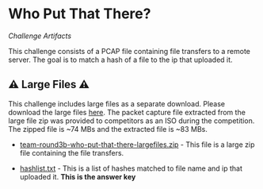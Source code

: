 # Who Put That There?

*Challenge Artifacts*

This challenge consists of a PCAP file containing file transfers to a remote server.  The goal is to match a hash of a file to the ip that uploaded it.

## ⚠️ Large Files ⚠️

This challenge includes large files as a separate download. Please download the large files [here](https://presidentscup.cisa.gov/files/pc5/teams-round3b-who-put-that-there-largefiles.zip). The packet capture file extracted from the large file zip was provided to competitors as an ISO during the competition. The zipped file is ~74 MBs and the extracted file is ~83 MBs.

- [team-round3b-who-put-that-there-largefiles.zip](https://presidentscup.cisa.gov/files/pc5/teams-round3b-who-put-that-there-largefiles.zip) - This file is a large zip file containing the file transfers.

- [hashlist.txt](./hashlist.txt) - This is a list of hashes matched to file name and ip that uploaded it.  **This is the answer key**
